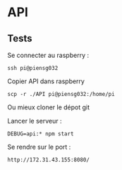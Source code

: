 # API


## Tests

Se connecter au raspberry :
```
ssh pi@piensg032
```

Copier API dans raspberry
```
scp -r ./API pi@piensg032:/home/pi
```

Ou mieux cloner le dépot git

Lancer le serveur :
```
DEBUG=api:* npm start
```

Se rendre sur le port :
```
http://172.31.43.155:8080/
```